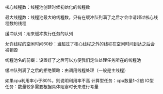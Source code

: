 核心线程数：线程池创建时候初始化的线程数  

最大线程数：线程池最大的线程数，只有在缓冲队列满了之后才会申请超过核心线程数的线程  

缓冲队列：用来缓冲执行任务的队列  

允许线程的空闲时间60秒：当超过了核心线程之外的线程在空闲时间到达之后会被销毁  

线程池名的前缀：设置好了之后可以方便我们定位处理任务所在的线程池  

缓冲队列满了之后的拒绝策略：由调用线程处理（一般是主线程）

如果cpu利用率小于80%，则说明利用率不高
计算型任务：cpu数量1~2倍
IO型任务：数量较多需要根据具体阻塞时长来进行考量
